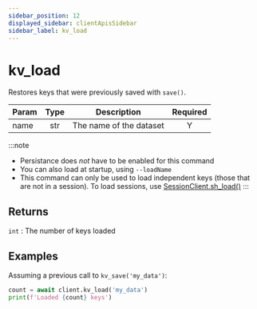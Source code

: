 ```yaml
---
sidebar_position: 12
displayed_sidebar: clientApisSidebar
sidebar_label: kv_load
---
```


# kv_load
Restores keys that were previously saved with `save()`.

|Param|Type|Description|Required|
|--|:-:|--|:-:|
|name|str|The name of the dataset|Y|


:::note
- Persistance does _not_ have to be enabled for this command
- You can also load at startup, using `--loadName`
- This command can only be used to load independent keys (those that are not in a session). To load sessions, use [SessionClient.sh_load()](./sessions/Load)
:::


## Returns
`int` : The number of keys loaded


## Examples

Assuming a previous call to `kv_save('my_data')`:

```py title='Load keys'
count = await client.kv_load('my_data')
print(f'Loaded {count} keys')
```
